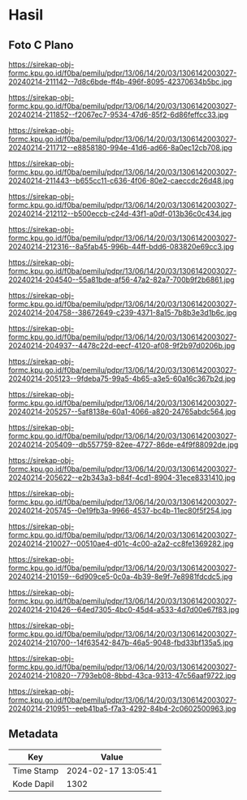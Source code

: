 # Hasil

## Foto C Plano

https://sirekap-obj-formc.kpu.go.id/f0ba/pemilu/pdpr/13/06/14/20/03/1306142003027-20240214-211142--7d8c6bde-ff4b-496f-8095-42370634b5bc.jpg

https://sirekap-obj-formc.kpu.go.id/f0ba/pemilu/pdpr/13/06/14/20/03/1306142003027-20240214-211852--f2067ec7-9534-47d6-85f2-6d86feffcc33.jpg

https://sirekap-obj-formc.kpu.go.id/f0ba/pemilu/pdpr/13/06/14/20/03/1306142003027-20240214-211712--e8858180-994e-41d6-ad66-8a0ec12cb708.jpg

https://sirekap-obj-formc.kpu.go.id/f0ba/pemilu/pdpr/13/06/14/20/03/1306142003027-20240214-211443--b655cc11-c636-4f06-80e2-caeccdc26d48.jpg

https://sirekap-obj-formc.kpu.go.id/f0ba/pemilu/pdpr/13/06/14/20/03/1306142003027-20240214-212112--b500eccb-c24d-43f1-a0df-013b36c0c434.jpg

https://sirekap-obj-formc.kpu.go.id/f0ba/pemilu/pdpr/13/06/14/20/03/1306142003027-20240214-212316--8a5fab45-996b-44ff-bdd6-083820e69cc3.jpg

https://sirekap-obj-formc.kpu.go.id/f0ba/pemilu/pdpr/13/06/14/20/03/1306142003027-20240214-204540--55a81bde-af56-47a2-82a7-700b9f2b6861.jpg

https://sirekap-obj-formc.kpu.go.id/f0ba/pemilu/pdpr/13/06/14/20/03/1306142003027-20240214-204758--38672649-c239-4371-8a15-7b8b3e3d1b6c.jpg

https://sirekap-obj-formc.kpu.go.id/f0ba/pemilu/pdpr/13/06/14/20/03/1306142003027-20240214-204937--4478c22d-eecf-4120-af08-9f2b97d0206b.jpg

https://sirekap-obj-formc.kpu.go.id/f0ba/pemilu/pdpr/13/06/14/20/03/1306142003027-20240214-205123--9fdeba75-99a5-4b65-a3e5-60a16c367b2d.jpg

https://sirekap-obj-formc.kpu.go.id/f0ba/pemilu/pdpr/13/06/14/20/03/1306142003027-20240214-205257--5af8138e-60a1-4066-a820-24765abdc564.jpg

https://sirekap-obj-formc.kpu.go.id/f0ba/pemilu/pdpr/13/06/14/20/03/1306142003027-20240214-205409--db557759-82ee-4727-86de-e4f9f88092de.jpg

https://sirekap-obj-formc.kpu.go.id/f0ba/pemilu/pdpr/13/06/14/20/03/1306142003027-20240214-205622--e2b343a3-b84f-4cd1-8904-31ece8331410.jpg

https://sirekap-obj-formc.kpu.go.id/f0ba/pemilu/pdpr/13/06/14/20/03/1306142003027-20240214-205745--0e19fb3a-9966-4537-bc4b-11ec80f5f254.jpg

https://sirekap-obj-formc.kpu.go.id/f0ba/pemilu/pdpr/13/06/14/20/03/1306142003027-20240214-210027--00510ae4-d01c-4c00-a2a2-cc8fe1369282.jpg

https://sirekap-obj-formc.kpu.go.id/f0ba/pemilu/pdpr/13/06/14/20/03/1306142003027-20240214-210159--6d909ce5-0c0a-4b39-8e9f-7e8981fdcdc5.jpg

https://sirekap-obj-formc.kpu.go.id/f0ba/pemilu/pdpr/13/06/14/20/03/1306142003027-20240214-210426--64ed7305-4bc0-45d4-a533-4d7d00e67f83.jpg

https://sirekap-obj-formc.kpu.go.id/f0ba/pemilu/pdpr/13/06/14/20/03/1306142003027-20240214-210700--14f63542-847b-46a5-9048-fbd33bf135a5.jpg

https://sirekap-obj-formc.kpu.go.id/f0ba/pemilu/pdpr/13/06/14/20/03/1306142003027-20240214-210820--7793eb08-8bbd-43ca-9313-47c56aaf9722.jpg

https://sirekap-obj-formc.kpu.go.id/f0ba/pemilu/pdpr/13/06/14/20/03/1306142003027-20240214-210951--eeb41ba5-f7a3-4292-84b4-2c0602500963.jpg


## Metadata

| Key        | Value               |
| ---------- | ------------------- |
| Time Stamp | 2024-02-17 13:05:41 |
| Kode Dapil | 1302                |



